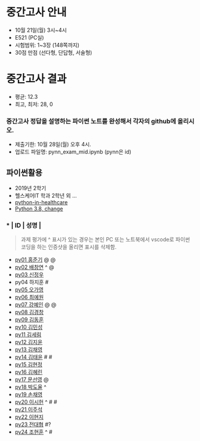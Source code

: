 # 중간고사 안내
- 10월 21일(월) 3시~4시
- E521 (PC실)
- 시험범위: 1~3장 (148쪽까지)
- 30점 만점 (선다형, 단답형, 서술형)

# 중간고사 결과
- 평균: 12.3
- 최고, 최저: 28, 0

### 중간고사 정답을 설명하는 파이썬 노트를 완성해서 각자의 github에 올리시오.
- 제출기한: 10월 28일(월) 오후 4시.
- 업로드 파일명: pynn_exam_mid.ipynb (pynn은 id)

## 파이썬활용
- 2019년 2학기 
- 헬스케어IT 학과 2학년 외 ...
- [python-in-healthcare](https://data-flair.training/blogs/python-in-healthcare/)
- [Python 3.8, change](https://www.44bits.io/ko/post/python-3-8-release-note-summary)

### * | ID | 성명 |
> 과제 평가에 ^ 표시가 있는 경우는 본인 PC 또는 노트북에서 vscode로 파이썬 코딩을 하는 인증샷을 올리면 표시를 삭제함.

- [py01	홍준기](https://github.com/hjg5015/py01) @ @
- [py02	배창연](https://github.com/py02/py02)  ^ @
- [py03	신정우](https://github.com/wjddn1998/py03)
- py04	하지훈  #
- [py05	오가영](https://github.com/OGa-young/py05) 
- [py06	최예원](https://github.com/tiger0854/py06) 
- [py07	강예인](https://github.com/KangYein/py07)  @ @
- [py08	김경창](https://github.com/rudckd0103/py08) 
- [py09	김동훈](https://github.com/rlaehdgns03/py09)
- [py10	김민성](https://github.com/minseongkimpy/py10) 
- [py11	김세림](https://github.com/seelvita/py11) 
- [py12	김지윤](https://github.com/KIMJIYOON-PYTHON/py12)
- [py13	김채영](https://github.com/kimchaeyoung-student/py13)
- [py14	김태윤](https://github.com/taeyoon-99/py14) # #
- [py15	김현정](https://github.com/dasdasqs2/py15)
- [py16	김혜린](https://github.com/Kim-Hyerin/py16) 
- [py17	문선영](https://github.com/anstjsdud/py17) @
- [py18	박도율](https://github.com/DoyulPark/py_18) ^
- [py19	손채영](https://github.com/chaeyeongSon/py19)
- [py20	이시헌](https://github.com/LSH-123/py20) ^ # #
- [py21	이주석](https://github.com/LEEJUSEOK/py21) 
- [py22	이현지](https://github.com/ji91134/py_22)
- [py23	전대협](https://github.com/eoguq555/py23) #?
- [py24	조현훈](https://github.com/cky2675/py24) ^ #

